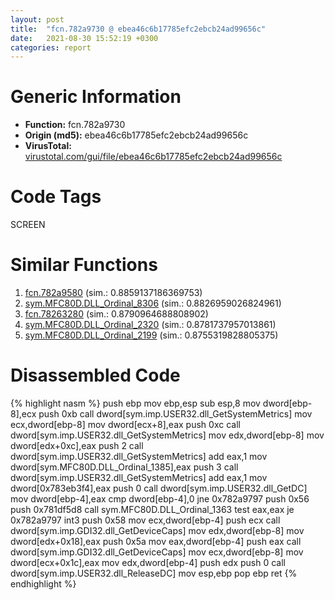 ```yaml
---
layout: post
title:  "fcn.782a9730 @ ebea46c6b17785efc2ebcb24ad99656c"
date:   2021-08-30 15:52:19 +0300
categories: report
---
```


# Generic Information
- **Function:** fcn.782a9730
- **Origin (md5):** ebea46c6b17785efc2ebcb24ad99656c
- **VirusTotal:** [virustotal.com/gui/file/ebea46c6b17785efc2ebcb24ad99656c][virustotal_ref]

# Code Tags
<span class="tag" id="SCREEN">SCREEN</span>


# Similar Functions

1. [fcn.782a9580][similar_1_ref] (sim.: 0.8859137186369753)
2. [sym.MFC80D.DLL\_Ordinal\_8306][similar_2_ref] (sim.: 0.8826959026824961)
3. [fcn.78263280][similar_3_ref] (sim.: 0.8790964688808902)
4. [sym.MFC80D.DLL\_Ordinal\_2320][similar_4_ref] (sim.: 0.8781737957013861)
5. [sym.MFC80D.DLL\_Ordinal\_2199][similar_5_ref] (sim.: 0.8755319828805375)


# Disassembled Code

{% highlight nasm %}
push ebp
mov ebp,esp
sub esp,8
mov dword[ebp-8],ecx
push 0xb
call dword[sym.imp.USER32.dll_GetSystemMetrics]
mov ecx,dword[ebp-8]
mov dword[ecx+8],eax
push 0xc
call dword[sym.imp.USER32.dll_GetSystemMetrics]
mov edx,dword[ebp-8]
mov dword[edx+0xc],eax
push 2
call dword[sym.imp.USER32.dll_GetSystemMetrics]
add eax,1
mov dword[sym.MFC80D.DLL_Ordinal_1385],eax
push 3
call dword[sym.imp.USER32.dll_GetSystemMetrics]
add eax,1
mov dword[0x783eb3f4],eax
push 0
call dword[sym.imp.USER32.dll_GetDC]
mov dword[ebp-4],eax
cmp dword[ebp-4],0
jne 0x782a9797
push 0x56
push 0x781df5d8
call sym.MFC80D.DLL_Ordinal_1363
test eax,eax
je 0x782a9797
int3 
push 0x58
mov ecx,dword[ebp-4]
push ecx
call dword[sym.imp.GDI32.dll_GetDeviceCaps]
mov edx,dword[ebp-8]
mov dword[edx+0x18],eax
push 0x5a
mov eax,dword[ebp-4]
push eax
call dword[sym.imp.GDI32.dll_GetDeviceCaps]
mov ecx,dword[ebp-8]
mov dword[ecx+0x1c],eax
mov edx,dword[ebp-4]
push edx
push 0
call dword[sym.imp.USER32.dll_ReleaseDC]
mov esp,ebp
pop ebp
ret 
{% endhighlight %}


[similar_1_ref]: /report/fcn.782a9580@ebea46c6b17785efc2ebcb24ad99656c
[similar_2_ref]: /report/sym.MFC80D.DLL_Ordinal_8306@ebea46c6b17785efc2ebcb24ad99656c
[similar_3_ref]: /report/fcn.78263280@ebea46c6b17785efc2ebcb24ad99656c
[similar_4_ref]: /report/sym.MFC80D.DLL_Ordinal_2320@ebea46c6b17785efc2ebcb24ad99656c
[similar_5_ref]: /report/sym.MFC80D.DLL_Ordinal_2199@ebea46c6b17785efc2ebcb24ad99656c
[virustotal_ref]: https://www.virustotal.com/gui/file/ebea46c6b17785efc2ebcb24ad99656c